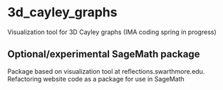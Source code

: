 # 3d_cayley_graphs
Visualization tool for 3D Cayley graphs (IMA coding spring in progress)

## Optional/experimental SageMath package
Package based on visualization tool at reflections.swarthmore.edu.
Refactoring website code as a package for use in SageMath
